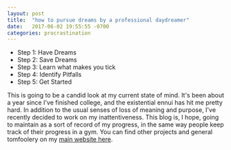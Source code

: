 ```yaml
---
layout: post
title:  "how to pursue dreams by a professional daydreamer"
date:   2017-06-02 19:55:55 -0700
categories: procrastination
---
```

* Step 1: Have Dreams
* Step 2: Save Dreams
* Step 3: Learn what makes you tick
* Step 4: Identify Pitfalls
* Step 5: Get Started

This is going to be a candid look at my current state of mind. It's been about a year since I've finished college, and the existential ennui has hit me pretty hard.
In addition to the usual senses of loss of meaning and purpose, I've recently decided to work on my inattentiveness. 
This blog is, I hope, going to maintain as a sort of record of my progress, in the same way people keep track of their progress in a gym. 
You can find other projects and general tomfoolery on my [main website here](http://tzeak.com).
